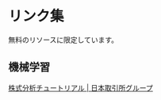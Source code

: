 # リンク集
無料のリソースに限定しています。
## 機械学習
[株式分析チュートリアル | 日本取引所グループ
](https://japanexchangegroup.github.io/J-Quants-Tutorial/)
